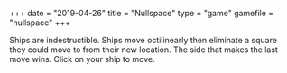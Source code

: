 +++
date = "2019-04-26"
title = "Nullspace"
type = "game"
gamefile = "nullspace"
+++

Ships are indestructible. Ships move octilinearly then eliminate a square they could move to from their new location. The side that makes the last move wins. Click on your ship to move.

